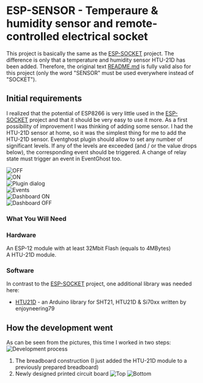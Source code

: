 # ESP-SENSOR - Temperaure & humidity sensor and remote-controlled electrical socket
This project is basically the same as the [ESP-SOCKET](https://github.com/Pako2/EventGhostPlugins/tree/master/ESP-SOCKET) project. The difference is only that a temperature and humidity sensor HTU-21D has been added.
Therefore, the original text [README.md](https://github.com/Pako2/EventGhostPlugins/tree/master/ESP-SOCKET/README.md) is fully valid also for this project (only the word "SENSOR" must be used everywhere instead of "SOCKET").

## Initial requirements
I realized that the potential of ESP8266 is very little used in the [ESP-SOCKET](https://github.com/Pako2/EventGhostPlugins/tree/master/ESP-SOCKET) project and that it should be very easy to use it more.
As a first possibility of improvement I was thinking of adding some sensor. I had the HTU-21D sensor at home, so it was the simplest thing for me to add the HTU-21D sensor.
Eventghost plugin should allow to set any number of significant levels.
If any of the levels are exceeded (and / or the value drops below), the corresponding event should be triggered.
A change of relay state must trigger an event in EventGhost too.

![OFF](https://github.com/Pako2/EventGhostPlugins/raw/master/ESP-SENSOR/Arduino/demo/OFF_1184x630.png)  
![ON](https://github.com/Pako2/EventGhostPlugins/raw/master/ESP-SENSOR/Arduino/demo/ON_1184x630.png)  
![Plugin dialog](https://github.com/Pako2/EventGhostPlugins/raw/master/ESP-SENSOR/Arduino/demo/EG_Plugin.png)  
![Events](https://github.com/Pako2/EventGhostPlugins/raw/master/ESP-SENSOR/Arduino/demo/EG_Events.png)  
![Dashboard ON](https://github.com/Pako2/EventGhostPlugins/raw/master/ESP-SENSOR/Arduino/demo/EG_ON.png)  
![Dashboard OFF](https://github.com/Pako2/EventGhostPlugins/raw/master/ESP-SENSOR/Arduino/demo/EG_OFF.png)

### What You Will Need 
### Hardware
An ESP-12 module with at least 32Mbit Flash (equals to 4MBytes)  
A HTU-21D module.

### Software
In contrast to the [ESP-SOCKET](https://github.com/Pako2/EventGhostPlugins/tree/master/ESP-SOCKET) project, one additional library was needed here:
* [HTU21D](https://github.com/enjoyneering/)  - an Arduino library for SHT21, HTU21D & Si70xx written by enjoyneering79

## How the development went
As can be seen from the pictures, this time I worked in two steps:  
![Development process](https://github.com/Pako2/EventGhostPlugins/raw/master/ESP-SENSOR/Arduino/demo/development_process.png)
1) The breadboard construction (I just added the HTU-21D module to a previously prepared breadboard)
2) Newly designed printed circuit board
![Top](https://github.com/Pako2/EventGhostPlugins/raw/master/ESP-SENSOR/Arduino/demo/top.png)
![Bottom](https://github.com/Pako2/EventGhostPlugins/raw/master/ESP-SENSOR/Arduino/demo/bottom.png)
